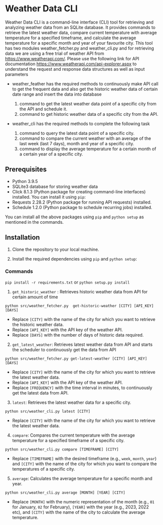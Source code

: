 # Weather Data CLI

Weather Data CLI is a command-line interface (CLI) tool for retrieving and analyzing weather data from an SQLite database. It provides commands to retrieve the latest weather data, compare current temperature with average temperature for a specified timeframe, and calculate the average temperature for a specific month and year of your favourite city.
This tool has two modules weather_fetcher.py and weather_cli.py and for retrieving data we are using a free trial of weather API from https://www.weatherapi.com/. Please use the following link for API documentation https://www.weatherapi.com/api-explorer.aspx to understand the request and response data structures as well as input parameters

- weather_feather has the required methods to continuously make API call to get the frequent data and also get the historic weather data of certain date range and insert the data into database
    1. command to get the latest weather data point of a specific city from the API and schedule it.
    2. command to get historic weather data of a specific city from the API.

- weather_cli has the required methods to complete the following task
    1. command to query the latest data point of a specific city. 
    2. command to compare the current weather with an average of the last week (last 7 days), month and year of a specific city. 
    3. command to display the average temperature for a certain month of a certain year of a specific city.

## Prerequisites

- Python 3.9.5 
- SQLite3 database for storing weather data
- Click 8.1.3 (Python package for creating command-line interfaces) installed. You can install it using `pip`:
- Requests 2.28.2 (Python package for running API requests) installed.
- Schedule 1.2.0 (Python package to schedule recurring jobs) installed.

You can install all the above packages using `pip`  and `python setup` as mentioned in the commands.

## Installation

1. Clone the repository  to your local machine.

2. Install the required dependencies using `pip` and `python setup`:

### Commands

`pip install -r requirements.txt`
or
`python setup.py install`

1. `get_historic_weather` : Retrieves historic weather data from API for certain amount of time 
   
`python src/weather_fetcher.py  get-historic-weather [CITY] [API_KEY] [DAYS]`

- Replace `[CITY]` with the name of the city for which you want to retrieve the historic weather data.
- Replace `[API_KEY]` with the API key of the weather API.
- Replace `[DAYS]` with the number of days of historic data required.

2. `get_latest_weather`: Retrieves latest weather data from API and starts the scheduler to continuously get the data from API

`python src/weather_fetcher.py get-latest-weather [CITY] [API_KEY] [DAYS]`

- Replace `[CITY]` with the name of the city for which you want to retrieve the latest weather data.
- Replace `[API_KEY]` with the API key of the weather API.
- Replace `[FREQUENCY]` with the time interval in minutes, to continuously get the latest data from API.

3. `latest`: Retrieves the latest weather data for a specific city.

`python src/weather_cli.py latest [CITY] `

- Replace `[CITY]` with the name of the city for which you want to retrieve the latest weather data.
  
4. `compare`: Compares the current temperature with the average temperature for a specified timeframe of a specific city.

`python src/weather_cli.py compare [TIMEFRAME] [CITY] `
   
- Replace `[TIMEFRAME]` with the desired timeframe (e.g., `week`, `month`, `year`) and `[CITY]` with the name of the city for which you want to compare the temperatures of a specific city.

5. `average`: Calculates the average temperature for a specific month and year.

`python src/weather_cli.py average [MONTH] [YEAR] [CITY] `

- Replace `[MONTH]` with the numeric representation of the month (e.g., `01` for January, `02` for February), `[YEAR]` with the year (e.g., 2023, 2022 etc), and `[CITY]` with the name of the city to calculate the average temperature.